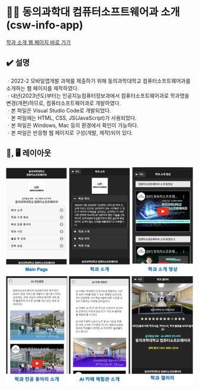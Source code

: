 # 👨‍💻 동의과학대 컴퓨터소프트웨어과 소개 (csw-info-app)

[학과 소개 웹 페이지 바로 가기](https://SeulJaeHyuk.github.io/csw-info-app/) <br>

## ✔️ 설명
ㆍ2022-2 모바일앱개발 과제를 제출하기 위해 동의과학대학교 컴퓨터소프트웨어과를 소개하는 웹 페이지를 제작하였다. <br>
ㆍ내년(2023년도)부터는 인공지능컴퓨터정보과에서 컴퓨터소프트웨어과로 학과명을 변경(개편)하므로, 컴퓨터소프트웨어과로 개발하였다. <br>
ㆍ본 파일은 Visual Studio Code로 개발되었다. <br>
ㆍ본 파일에는 HTML, CSS, JS(JavaScript)가 사용되었다. <br>
ㆍ본 파일은 Windows, Mac 등의 환경에서 확인이 가능하다. <br>
ㆍ본 파일은 반응형 웹 페이지로 구성(개발, 제작)되어 있다.


## 📱, 🖥 레이아웃
![레이아웃](https://github.com/SeulJaeHyuk/csw-info-app/blob/main/image/main.jpg)
![레이아웃](https://github.com/SeulJaeHyuk/csw-info-app/blob/main/image/main2.jpg)
